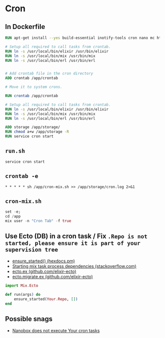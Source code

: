 # Cron

## In Dockerfile

```Dockerfile
RUN apt-get install --yes build-essential inotify-tools cron nano mc htop

# Setup all required to call tasks from crontab.
RUN ln -s /usr/local/bin/elixir /usr/bin/elixir
RUN ln -s /usr/local/bin/mix /usr/bin/mix
RUN ln -s /usr/local/bin/erl /usr/bin/erl


# Add crontab file in the cron directory
ADD crontab /app/crontab

# Move it to system crons.

RUN crontab /app/crontab

# Setup all required to call tasks from crontab.
RUN ln -s /usr/local/bin/elixir /usr/bin/elixir
RUN ln -s /usr/local/bin/mix /usr/bin/mix
RUN ln -s /usr/local/bin/erl /usr/bin/erl

ADD storage /app/storage/
RUN chmod a+w /app/storage -R
RUN service cron start
```

## `run.sh`

```shell
service cron start
```

## `crontab -e`

```
* * * * * sh /app/cron-mix.sh >> /app/storage/cron.log 2>&1
```

## `cron-mix.sh`

```ex
set -e;
cd /app
mix user -n "Cron Tab" -f true
```

## Use Ecto (DB) in a cron task / Fix `.Repo is not started, please ensure it is part of your supervision tree`

* [ensure_started() (hexdocs.pm)](https://hexdocs.pm/elixir/Application.html#ensure_started/2)
* [Starting mix task process dependencies (stackoverflow.com)](https://stackoverflow.com/a/35714348)
* [ecto.ex (github.com/elixir-ecto)](https://github.com/elixir-ecto/ecto/blob/master/lib/mix/ecto.ex#L86)
* [ecto.migrate.ex (github.com/elixir-ecto)](https://github.com/elixir-ecto/ecto/blob/df13b1c64f8edd128cec1316336b20f3153eafa3/lib/mix/tasks/ecto.migrate.ex#L67)


```ex
import Mix.Ecto

def run(args) do
    ensure_started(Your.Repo, [])
end
```

## Possible snags

* [Nanobox does not execute Your cron tasks](../Nanobox/Cron.md)